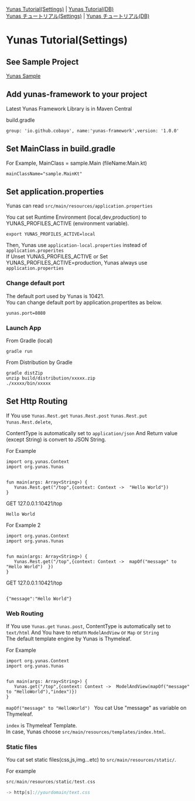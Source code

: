 [Yunas Tutorial(Settings)](./index.md) | [Yunas Tutorial(DB)](./index.md)  
[Yunas チュートリアル(Settings)](./index.md) | [Yunas チュートリアル(DB)](./index.md)  
# Yunas Tutorial(Settings)

## See Sample Project
[Yunas Sample](https://github.com/cobayo/yunas-sample)

## Add yunas-framework to your project
Latest Yunas Framework Library is in Maven Central  

build.gradle
```
group: 'io.github.cobayo', name:'yunas-framework',version: '1.0.0'
```

## Set MainClass in build.gradle
For Example, MainClass = sample.Main (fileName:Main.kt)
```
mainClassName="sample.MainKt"
```

## Set application.properties
Yunas can read ```src/main/resources/application.properties```  

You cat set Runtime Environment (local,dev,production) to YUNAS_PROFILES_ACTIVE (environment variable).
```
export YUNAS_PROFILES_ACTIVE=local
```
Then, Yunas use ```application-local.properties``` instead of ```application.properites```  
If Unset YUNAS_PROFILES_ACTIVE or Set YUNAS_PROFILES_ACTIVE=production, 
Yunas always use  ```application.properties```

### Change default port
The default port used by Yunas is 10421.  
You can change default port by application.propertites as below.  

```
yunas.port=8080
```

### Launch App
From Gradle (local)
```
gradle run
```

From Distribution by Gradle
```
gradle distZip
unzip build/distribution/xxxxx.zip
./xxxxx/bin/xxxxx      
```

## Set Http Routing

If You use ```Yunas.Rest.get``` ```Yunas.Rest.post``` ```Yunas.Rest.put```  ```Yunas.Rest.delete```,

ContentType is automatically set to ```application/json``` And Return value (except String) is convert to JSON String.

For Example
```
import org.yunas.Context
import org.yunas.Yunas  


fun main(args: Array<String>) {
   Yunas.Rest.get("/top",{context: Context ->  "Hello World"})
}
```

GET 127.0.0.1:10421/top  
```
Hello World
```

For Example 2
```
import org.yunas.Context
import org.yunas.Yunas  


fun main(args: Array<String>) {
   Yunas.Rest.get("/top",{context: Context ->  mapOf("message" to "Hello World")  })
}
```

GET 127.0.0.1:10421/top  

```

{"message":"Hello World"}
```

### Web Routing
If You use ```Yunas.get``` ```Yunas.post```,
ContentType is automatically set to ```text/html``` And You have to return ```ModelAndView``` or ```Map``` or ```String```  
The default template engine by Yunas is Thymeleaf.

For Example
```
import org.yunas.Context
import org.yunas.Yunas  


fun main(args: Array<String>) {
   Yunas.get("/top",{context: Context ->  ModelAndView(mapOf("message" to "HelloWorld"),"index")})
}
```

```mapOf("message" to "HelloWorld") ``` You cat Use "message" as variable on Thymeleaf.  

```index``` is Thymeleaf Template.   
In case, Yunas choose ```src/main/resources/templates/index.html```.

### Static files

You cat set static files(css,js,img...etc) to ```src/main/resources/static/```.  

For example
```kotlin
src/main/resources/static/test.css

-> http[s]://yourdomain/text.css

```

